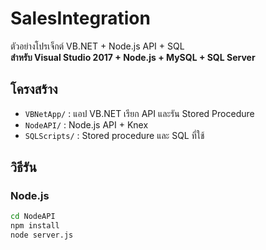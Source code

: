 # SalesIntegration

ตัวอย่างโปรเจ็กต์ VB.NET + Node.js API + SQL  
**สำหรับ Visual Studio 2017 + Node.js + MySQL + SQL Server**

## โครงสร้าง
- `VBNetApp/` : แอป VB.NET เรียก API และรัน Stored Procedure
- `NodeAPI/` : Node.js API + Knex
- `SQLScripts/` : Stored procedure และ SQL ที่ใช้

## วิธีรัน
### Node.js
```bash
cd NodeAPI
npm install
node server.js
